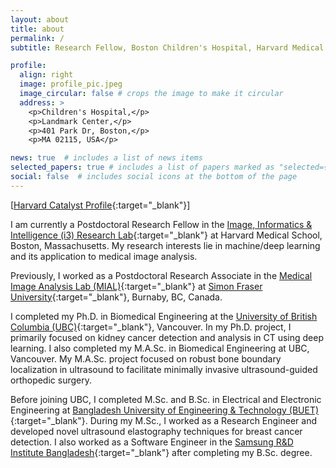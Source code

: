 ```yaml
---
layout: about
title: about
permalink: /
subtitle: Research Fellow, Boston Children's Hospital, Harvard Medical School #<a href='#'>Affiliations</a>. Address. Contacts. Moto. Etc.

profile:
  align: right
  image: profile_pic.jpeg
  image_circular: false # crops the image to make it circular
  address: >
    <p>Children's Hospital,</p>
    <p>Landmark Center,</p>
    <p>401 Park Dr, Boston,</p>
    <p>MA 02115, USA</p>

news: true  # includes a list of news items
selected_papers: true # includes a list of papers marked as "selected={true}"
social: false  # includes social icons at the bottom of the page
---
```


[[Harvard Catalyst Profile](https://connects.catalyst.harvard.edu/Profiles/display/Person/201410){:target="_blank"}]

I am currently a Postdoctoral Research Fellow in the [Image, Informatics & Intelligence (i3) Research Lab](https://projects.iq.harvard.edu/i3-lab){:target="_blank"} at Harvard Medical School, Boston, Massachusetts. My research interests lie in machine/deep learning and its application to medical image analysis. 

Previously, I worked as a Postdoctoral Research Associate in the [Medical Image Analysis Lab (MIAL)](https://www.medicalimageanalysis.com/){:target="_blank"} at [Simon Fraser University](https://www.sfu.ca/computing.html){:target="_blank"}, Burnaby, BC, Canada.

I completed my Ph.D. in Biomedical Engineering at the [University of British Columbia (UBC)](https://bisicl.ece.ubc.ca/){:target="_blank"}, Vancouver. In my Ph.D. project, I primarily focused on kidney cancer detection and analysis in CT using deep learning. I also completed my M.A.Sc. in Biomedical Engineering at UBC, Vancouver. My M.A.Sc. project focused on robust bone boundary localization in ultrasound to facilitate minimally invasive ultrasound-guided orthopedic surgery.

Before joining UBC, I completed M.Sc. and B.Sc. in Electrical and Electronic Engineering at [Bangladesh University of Engineering & Technology (BUET)](https://www.buet.ac.bd/web/){:target="_blank"}. During my M.Sc., I worked as a Research Engineer and developed novel ultrasound elastography techniques for breast cancer detection. I also worked as a Software Engineer in the [Samsung R&D Institute Bangladesh](https://research.samsung.com/srbd){:target="_blank"} after completing my B.Sc. degree.
